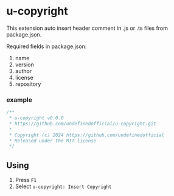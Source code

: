 # u-copyright

This extension auto insert header comment in .js or .ts files from package.json.

Required fields in package.json:

1. name
2. version
3. author
4. license
5. repository

### example

```ts
/**
 * u-copyright v0.0.0
 * https://github.com/undefinedofficial/u-copyright.git
 *
 * Copyright (c) 2024 https://github.com/undefinedofficial
 * Released under the MIT license
 */
```

## Using

1. Press `F1`
2. Select `u-copyright: Insert Copyright`
